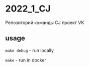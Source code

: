 # 2022_1_CJ
Репозиторий команды CJ проект VK

## usage
`make debug` - run locally

`make` - run in docker
